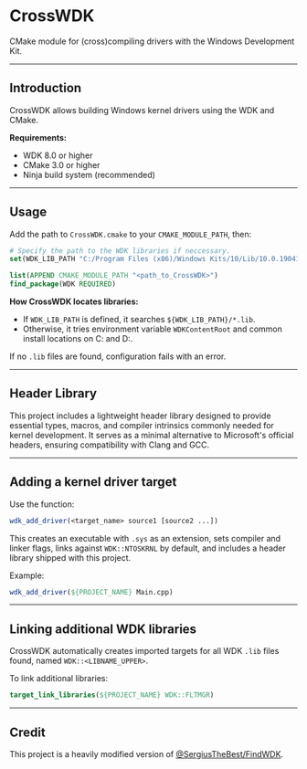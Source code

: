 # CrossWDK

CMake module for (cross)compiling drivers with the Windows Development Kit.

---

## Introduction

CrossWDK allows building Windows kernel drivers using the WDK and CMake.

**Requirements:**

* WDK 8.0 or higher
* CMake 3.0 or higher
* Ninja build system (recommended)

---

## Usage

Add the path to `CrossWDK.cmake` to your `CMAKE_MODULE_PATH`, then:

```cmake
# Specify the path to the WDK libraries if neccessary. 
set(WDK_LIB_PATH "C:/Program Files (x86)/Windows Kits/10/Lib/10.0.19041.0/km/x64")

list(APPEND CMAKE_MODULE_PATH "<path_to_CrossWDK>")
find_package(WDK REQUIRED)
```

**How CrossWDK locates libraries:**

* If `WDK_LIB_PATH` is defined, it searches `${WDK_LIB_PATH}/*.lib`.
* Otherwise, it tries environment variable `WDKContentRoot` and common install locations on C: and D:.

If no `.lib` files are found, configuration fails with an error.

---

## Header Library

This project includes a lightweight header library designed to provide essential types, macros, and compiler intrinsics commonly needed for kernel development. It serves as a minimal alternative to Microsoft's official headers, ensuring compatibility with Clang and GCC.

---

## Adding a kernel driver target

Use the function:

```cmake
wdk_add_driver(<target_name> source1 [source2 ...])
```

This creates an executable with `.sys` as an extension, sets compiler and linker flags, links against `WDK::NTOSKRNL` by default, and includes a header library shipped with this project.

Example:

```cmake
wdk_add_driver(${PROJECT_NAME} Main.cpp)
```

---

## Linking additional WDK libraries

CrossWDK automatically creates imported targets for all WDK `.lib` files found, named `WDK::<LIBNAME_UPPER>`.

To link additional libraries:

```cmake
target_link_libraries(${PROJECT_NAME} WDK::FLTMGR)
```

---

## Credit
This project is a heavily modified version of [@SergiusTheBest/FindWDK](https://github.com/SergiusTheBest/FindWDK).